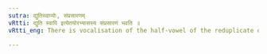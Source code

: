 ```yaml
---
sutra: द्युतिस्वाप्योः, संप्रसारणम्
vRtti: द्युति स्वापि इत्येतयोरभ्यासस्य संप्रसारणं भवति ॥
vRtti_eng: There is vocalisation of the half-vowel of the reduplicate of द्युत् and स्वापि (Causative of स्वप्) ॥

---
```

